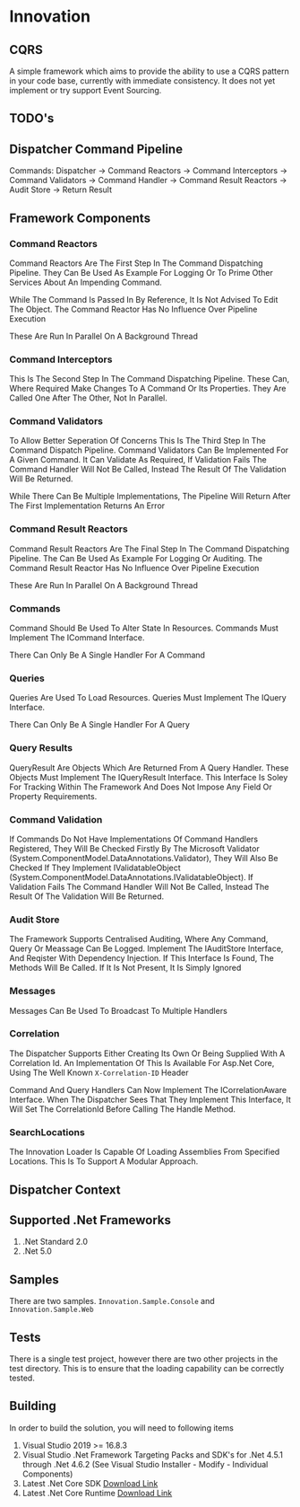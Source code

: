 # Innovation

## CQRS

A simple framework which aims to provide the ability to use a CQRS pattern in your code base,
currently with immediate consistency. It does not yet implement or try support Event Sourcing.

## TODO's


## Dispatcher Command Pipeline

Commands: Dispatcher -> Command Reactors -> Command Interceptors -> Command Validators -> Command Handler -> Command Result Reactors -> Audit Store -> Return Result

## Framework Components

### Command Reactors

Command Reactors Are The First Step In The Command Dispatching Pipeline.
They Can Be Used As Example For Logging Or To Prime Other Services About An Impending Command.

While The Command Is Passed In By Reference, It Is Not Advised To Edit The Object.
The Command Reactor Has No Influence Over Pipeline Execution

These Are Run In Parallel On A Background Thread

### Command Interceptors

This Is The Second Step In The Command Dispatching Pipeline.
These Can, Where Required Make Changes To A Command Or Its Properties. They Are Called One After The Other,
Not In Parallel.

### Command Validators

To Allow Better Seperation Of Concerns This Is The Third Step In The Command Dispatch Pipeline. 
Command Validators Can Be Implemented For A Given Command. It Can Validate As Required, If Validation Fails The Command Handler
Will Not Be Called, Instead The Result Of The Validation Will Be Returned.

While There Can Be Multiple Implementations, The Pipeline Will Return After The First Implementation Returns An Error

### Command Result Reactors

Command Result Reactors Are The Final Step In The Command Dispatching Pipeline.
The Can Be Used As Example For Logging Or Auditing. The Command Result Reactor Has No Influence Over Pipeline Execution

These Are Run In Parallel On A Background Thread

### Commands

Command Should Be Used To Alter State In Resources.
Commands Must Implement The ICommand Interface.

There Can Only Be A Single Handler For A Command

### Queries

Queries Are Used To Load Resources.
Queries Must Implement The IQuery Interface.

There Can Only Be A Single Handler For A Query

### Query Results

QueryResult Are Objects Which Are Returned From A Query Handler.
These Objects Must Implement The IQueryResult Interface.
This Interface Is Soley For Tracking Within The Framework And Does Not Impose Any
Field Or Property Requirements.

### Command Validation

If Commands Do Not Have Implementations Of Command Handlers Registered, They Will Be Checked
Firstly By The Microsoft Validator (System.ComponentModel.DataAnnotations.Validator), They Will 
Also Be Checked If They Implement IValidatableObject (System.ComponentModel.DataAnnotations.IValidatableObject).
If Validation Fails The Command Handler Will Not Be Called, Instead The Result Of The Validation Will Be Returned.

### Audit Store

The Framework Supports Centralised Auditing, Where Any Command, Query Or Meassage Can Be Logged.
Implement The IAuditStore Interface, And Reqister With Dependency Injection. If This Interface Is Found,
The Methods Will Be Called. If It Is Not Present, It Is Simply Ignored

### Messages

Messages Can Be Used To Broadcast To Multiple Handlers

### Correlation

The Dispatcher Supports Either Creating Its Own Or Being Supplied With A Correlation Id.
An Implementation Of This Is Available For Asp.Net Core, Using The Well Known `X-Correlation-ID` Header

Command And Query Handlers Can Now Implement The ICorrelationAware Interface.
When The Dispatcher Sees That They Implement This Interface, It Will Set The CorrelationId Before Calling The Handle Method.

### SearchLocations

The Innovation Loader Is Capable Of Loading Assemblies From Specified Locations.
This Is To Support A Modular Approach.

## Dispatcher Context



## Supported .Net Frameworks

1. .Net Standard 2.0
2. .Net 5.0

## Samples

There are two samples. `Innovation.Sample.Console` and `Innovation.Sample.Web`

## Tests

There is a single test project, however there are two other projects in the test directory.
This is to ensure that the loading capability can be correctly tested.

## Building

In order to build the solution, you will need to following items

1. Visual Studio 2019 >= 16.8.3
2. Visual Studio .Net Framework Targeting Packs and SDK's for .Net 4.5.1 through .Net 4.6.2 (See Visual Studio Installer - Modify - Individual Components)
3. Latest .Net Core SDK [Download Link](https://dotnet.microsoft.com/download/dotnet/thank-you/sdk-5.0.101-windows-x64-installer)
4. Latest .Net Core Runtime [Download Link](https://dotnet.microsoft.com/download/dotnet/current/runtime)


